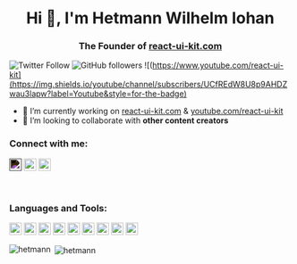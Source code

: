 <h1 align="center">Hi 👋, I'm Hetmann Wilhelm Iohan</h1>
<h3 align="center">The Founder of <a href="https://react-ui-kit.com" target="_blank">react-ui-kit.com</a></h3>

![Twitter Follow](https://img.shields.io/twitter/follow/react_ui_kit?label=react_ui_kit&logo=twitter&style=for-the-badge)
![GitHub followers](https://img.shields.io/github/followers/hetmann?logo=GitHub&style=for-the-badge)
![(https://www.youtube.com/react-ui-kit](https://img.shields.io/youtube/channel/subscribers/UCfREdW8U8p9AHDZwau3lapw?label=Youtube&style=for-the-badge)

- 🔭 I’m currently working on [react-ui-kit.com](https://react-ui-kit.com/) & [youtube.com/react-ui-kit](https://www.youtube.com/react-ui-kit)
- 👯 I’m looking to collaborate with **other content creators**

### Connect with me:

<a href="https://twitter.com/react_ui_kit" target="_blank"><img src="https://cdn.jsdelivr.net/npm/simple-icons@3.0.1/icons/twitter.svg" alt="react-ui-kit.com" height="22" width="22" style="filter: invert(100%);" /></a>
<a href="https://linkedin.com/in/hetmann" target="_blank"><img src="https://cdn.jsdelivr.net/npm/simple-icons@3.0.1/icons/linkedin.svg" alt="hetmann" height="22" width="22" /></a>
<a href="https://www.youtube.com/react-ui-kit" target="_blank"><img src="https://cdn.jsdelivr.net/npm/simple-icons@3.0.1/icons/youtube.svg" alt="react-ui-kit.com" height="22" width="22" /></a>


<br />

### Languages and Tools:

<p align="left">
<img src="https://www.vectorlogo.zone/logos/reactjs/reactjs-icon.svg" alt="reactjs" width="22" height="22"/>
<img src="https://www.vectorlogo.zone/logos/javascript/javascript-icon.svg" alt="javascript" width="22" height="22"/>
<img src="https://www.vectorlogo.zone/logos/typescriptlang/typescriptlang-icon.svg" alt="typescriptlang" width="22" height="22"/>
<img src="https://www.vectorlogo.zone/logos/firebase/firebase-icon.svg" alt="firebase" width="22" height="22"/>
<img src="https://www.vectorlogo.zone/logos/github/github-icon.svg" alt="github" width="22" height="22"/>
<img src="https://www.vectorlogo.zone/logos/git-scm/git-scm-icon.svg" alt="git" width="22" height="22"/>
<img src="https://www.vectorlogo.zone/logos/youtube/youtube-icon.svg" alt="youtube" width="22" height="22"/>
<img src="https://www.vectorlogo.zone/logos/figma/figma-icon.svg" alt="figma" width="22" height="22"/>
<img src="https://www.vectorlogo.zone/logos/sketchapp/sketchapp-icon.svg" alt="sketch" width="22" height="22"/>
</p>

<p><img align="left" src="https://github-readme-stats.vercel.app/api/top-langs/?username=hetmann&layout=compact&hide=html" alt="hetmann" /></p>

<p>&nbsp;<img align="center" src="https://github-readme-stats.vercel.app/api?username=hetmann&show_icons=true" alt="hetmann" /></p>
